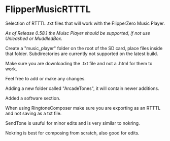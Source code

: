 # FlipperMusicRTTTL
Selection of RTTTL .txt files that will work with the FIipperZero Music Player. 

*As of Release 0.58.1 the Muisc Player should be supported, if not use Unleashed or MuddledBox.*

Create a "music_player" folder on the root of the SD card, place files inside that folder.
Subdirectories are currently not supported on the latest build.

Make sure you are downloading the .txt file and not a .html for them to work.

Feel free to add or make any changes.

Adding a new folder called "ArcadeTones", it will contain newer additions.

Added a software section. 

When using RingtoneComposer make sure you are exporting as an RTTTL and not saving as a txt file.

SendTone is usuful for minor edits and is very similar to nokring.

Nokring is best for composing from scratch, also good for edits.

